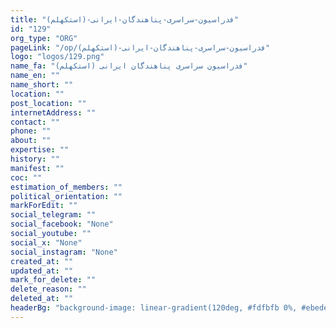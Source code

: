 ```yaml
---
title: "فدراسیون-سراسری-پناهندگان-ایرانی-(استکهلم)"
id: "129"
org_type: "ORG"
pageLink: "/op/فدراسیون-سراسری-پناهندگان-ایرانی-(استکهلم)"
logo: "logos/129.png"
name_fa: "فدراسیون سراسری پناهندگان ایرانی (استکهلم)"
name_en: ""
name_short: ""
location: ""
post_location: ""
internetAddress: ""
contact: ""
phone: ""
about: ""
expertise: ""
history: ""
manifest: ""
coc: ""
estimation_of_members: ""
political_orientation: ""
markForEdit: ""
social_telegram: ""
social_facebook: "None"
social_youtube: ""
social_x: "None"
social_instagram: "None"
created_at: ""
updated_at: ""
mark_for_delete: ""
delete_reason: ""
deleted_at: ""
headerBg: "background-image: linear-gradient(120deg, #fdfbfb 0%, #ebedee 100%);"
---
```

